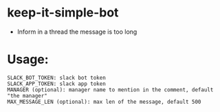 # keep-it-simple-bot

* Inform in a thread the message is too long

# Usage:
```
SLACK_BOT_TOKEN: slack bot token
SLACK_APP_TOKEN: slack app token
MANAGER (optional): manager name to mention in the comment, default "the manager"
MAX_MESSAGE_LEN (optional): max len of the message, default 500
```
